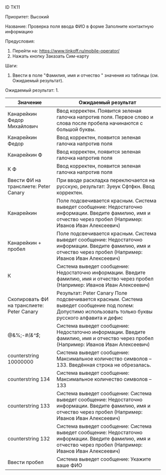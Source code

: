 ID		ТК11

Приоритет:	Высокий

Название: 	 Проверка поля ввода ФИО в форме Заполните контактную информацию

Предусловия:

1.	Перейти на: https://www.tinkoff.ru/mobile-operator/
2.	Нажать кнопку Заказать Сим-карту

Шаги:
1.	Ввести в поле "Фамилия, имя и отчество " значения из таблицы (см. Ожидаемый результат).

Ожидаемый результат:
1.

|    Значение                                         |    Ожидаемый результат                                                                                                                                                      |
|-----------------------------------------------------|-----------------------------------------------------------------------------------------------------------------------------------------------------------------------------|
|    Канарейкин Федор Михайлович                      |    Ввод корректен. Появится зеленая галочка напротив   поля.   Первое слово и слова после пробела начинаются с большой   буквы.                                             |
|    Канарейкин Федор                                 |    Ввод корректен, появится зеленая галочка напротив   поля                                                                                                                 |
|    Канарейкин Ф                                     |    Ввод корректен, появится зеленая галочка напротив   поля                                                                                                                 |
|    К Ф                                              |    Ввод корректен, появится зеленая галочка напротив   поля                                                                                                                 |
|    Ввести ФИ на транслиете:   Peter Canary          |    При вводе раскладка переключается на русскую,   результат: Зуеук Сфтфкн.   Ввод корректен.                                                                               |
|    Канарейкин                                       |    Поле подсвечивается красным. Система выведет   сообщение: Недостаточно информации. Введите фамилию, имя и отчество через   пробел (Например: Иванов Иван Алексеевич)     |
|    Канарейкин + пробел                              |    Поле подсвечивается красным.  Система выведет сообщение: Недостаточно   информации. Введите фамилию, имя и отчество через пробел (Например: Иванов   Иван Алексеевич)    |
|    К                                                |    Система выведет сообщение: Недостаточно информации.   Введите фамилию, имя и отчество через пробел (Например: Иванов Иван   Алексеевич)                                  |
|    Скопировать ФИ на транслиете:   Peter Canary     |    Результат: Peter Canary   Поле подсвечивается красным. Система выведет   сообщение под полем: Допустимо использовать только буквы русского алфавита и   дефис            |
|    @&%;-#*(&^$*;                                    |    Система выведет сообщение: Недостаточно информации.   Введите фамилию, имя и отчество через пробел (Например: Иванов Иван   Алексеевич)                                  |
|    counterstring 10000000                           |    Система выведет сообщение: Максимальное количество   символов – 133.   Введённая строка не обрезалась.                                                                   |
|    counterstring 134                                |    Система выведет сообщение: Максимальное количество   символов – 133                                                                                                      |
|    counterstring 133                                |    Система выведет сообщение: Система выведет   сообщение: Недостаточно информации. Введите фамилию, имя и отчество через   пробел (Например: Иванов Иван Алексеевич)       |
|    counterstring 132                                |    Система выведет сообщение: Система выведет   сообщение: Недостаточно информации. Введите фамилию, имя и отчество через   пробел (Например: Иванов Иван Алексеевич)       |
|    Ввести пробел                                    |    Система выведет сообщение: Укажите ваше ФИО                                                                                                                              |
